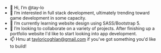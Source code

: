 - 👋 Hi, I’m @tay-lo
- 👀 I’m interested in full stack development, ultimately trending toward game development in some capacity.
- 🌱 I’m currently learning website design using SASS/Bootstrap 5.
- 💞️ I’m looking to collaborate on a variety of projects. After finishing up a portfolio website I'd like to start looking into app development.
- 📫 Hmu at taylorjcoghlan@gmail.com if you've got something you'd like to build!

<!---
tay-lo/tay-lo is a ✨ special ✨ repository because its `README.md` (this file) appears on your GitHub profile.
You can click the Preview link to take a look at your changes.
Adding a change to push just for fun
--->
